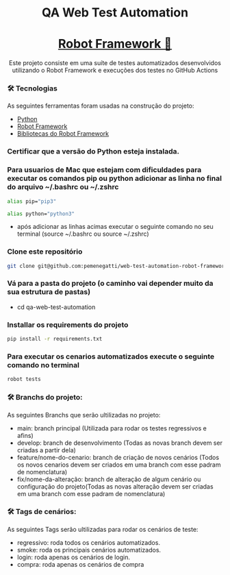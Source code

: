 <h1 align="center">QA Web Test Automation</h1>
<!-- # QA Web Test Automation -->
<h1 align="center">
    <a href="<https://robotframework.org/>">Robot Framework 🤖</a>
</h1>
<p align="center">Este projeto consiste em uma suíte de testes automatizados desenvolvidos utilizando o Robot Framework e execuções dos testes no GitHub Actions</p>

### 🛠 Tecnologias
As seguintes ferramentas foram usadas na construção do projeto:
- [Python](<https://www.python.org/>)
- [Robot Framework](<https://robotframework.org/>)
- [Bibliotecas do Robot Framework](<As bibliotecas específicas necessárias para seus testes podem variar. Consulte a documentação do Robot Framework para obter mais informações sobre como instalar bibliotecas.>)

### Certificar que a versão do Python esteja instalada.

### Para usuarios de Mac que estejam com dificuldades para executar os comandos pip ou python adicionar as linha no final do arquivo ~/.bashrc ou ~/.zshrc
```bash
alias pip="pip3"
```
```bash
alias python="python3"
```
- após adicionar as linhas acimas executar o seguinte comando no seu terminal (source ~/.bashrc ou source ~/.zshrc)

### Clone este repositório
```bash
git clone git@github.com:pemenegatti/web-test-automation-robot-framework-selenium.git
```
### Vá para a pasta do projeto (o caminho vai depender muito da sua estrutura de pastas)
- cd qa-web-test-automation

### Installar os requirements do projeto
```bash
pip install -r requirements.txt
```

### Para executar os cenarios automatizados execute o seguinte comando no terminal
```bash
robot tests
```

### 🛠 Branchs do projeto:
As seguintes Branchs que serão ultilizadas no projeto:
- main: branch principal (Utilizada para rodar os testes regressivos e afins) 
- develop: branch de desenvolvimento (Todas as novas branch devem ser criadas a partir dela)
- feature/nome-do-cenario: branch de criação de novos cenários (Todos os novos cenarios devem ser criados em uma branch com esse padram de nomenclatura)
- fix/nome-da-alteração: branch de alteração de algum cenário ou configuração do projeto(Todas as novas alteração devem ser criadas em uma branch com esse padram de nomenclatura)

### 🛠 Tags de cenários:
As seguintes Tags serão ultilizadas para rodar os cenários de teste:
- regressivo: roda todos os cenários automatizados.
- smoke: roda os principais cenários automatizados.
- login: roda apenas os cenários de login.
- compra: roda apenas os cenários de compra
